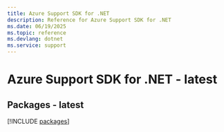```yaml
---
title: Azure Support SDK for .NET
description: Reference for Azure Support SDK for .NET
ms.date: 06/19/2025
ms.topic: reference
ms.devlang: dotnet
ms.service: support
---
```

# Azure Support SDK for .NET - latest
## Packages - latest
[!INCLUDE [packages](support-index.md)]